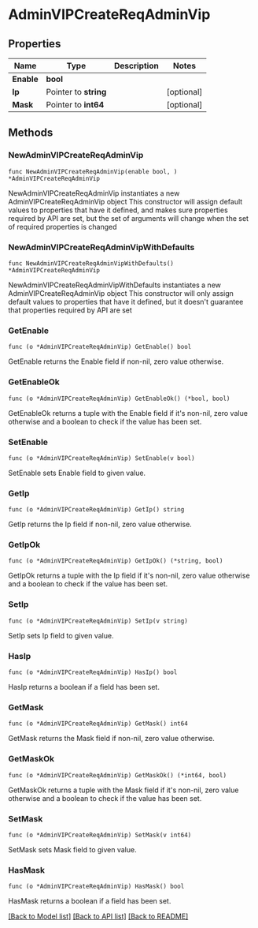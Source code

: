# AdminVIPCreateReqAdminVip

## Properties

Name | Type | Description | Notes
------------ | ------------- | ------------- | -------------
**Enable** | **bool** |  | 
**Ip** | Pointer to **string** |  | [optional] 
**Mask** | Pointer to **int64** |  | [optional] 

## Methods

### NewAdminVIPCreateReqAdminVip

`func NewAdminVIPCreateReqAdminVip(enable bool, ) *AdminVIPCreateReqAdminVip`

NewAdminVIPCreateReqAdminVip instantiates a new AdminVIPCreateReqAdminVip object
This constructor will assign default values to properties that have it defined,
and makes sure properties required by API are set, but the set of arguments
will change when the set of required properties is changed

### NewAdminVIPCreateReqAdminVipWithDefaults

`func NewAdminVIPCreateReqAdminVipWithDefaults() *AdminVIPCreateReqAdminVip`

NewAdminVIPCreateReqAdminVipWithDefaults instantiates a new AdminVIPCreateReqAdminVip object
This constructor will only assign default values to properties that have it defined,
but it doesn't guarantee that properties required by API are set

### GetEnable

`func (o *AdminVIPCreateReqAdminVip) GetEnable() bool`

GetEnable returns the Enable field if non-nil, zero value otherwise.

### GetEnableOk

`func (o *AdminVIPCreateReqAdminVip) GetEnableOk() (*bool, bool)`

GetEnableOk returns a tuple with the Enable field if it's non-nil, zero value otherwise
and a boolean to check if the value has been set.

### SetEnable

`func (o *AdminVIPCreateReqAdminVip) SetEnable(v bool)`

SetEnable sets Enable field to given value.


### GetIp

`func (o *AdminVIPCreateReqAdminVip) GetIp() string`

GetIp returns the Ip field if non-nil, zero value otherwise.

### GetIpOk

`func (o *AdminVIPCreateReqAdminVip) GetIpOk() (*string, bool)`

GetIpOk returns a tuple with the Ip field if it's non-nil, zero value otherwise
and a boolean to check if the value has been set.

### SetIp

`func (o *AdminVIPCreateReqAdminVip) SetIp(v string)`

SetIp sets Ip field to given value.

### HasIp

`func (o *AdminVIPCreateReqAdminVip) HasIp() bool`

HasIp returns a boolean if a field has been set.

### GetMask

`func (o *AdminVIPCreateReqAdminVip) GetMask() int64`

GetMask returns the Mask field if non-nil, zero value otherwise.

### GetMaskOk

`func (o *AdminVIPCreateReqAdminVip) GetMaskOk() (*int64, bool)`

GetMaskOk returns a tuple with the Mask field if it's non-nil, zero value otherwise
and a boolean to check if the value has been set.

### SetMask

`func (o *AdminVIPCreateReqAdminVip) SetMask(v int64)`

SetMask sets Mask field to given value.

### HasMask

`func (o *AdminVIPCreateReqAdminVip) HasMask() bool`

HasMask returns a boolean if a field has been set.


[[Back to Model list]](../README.md#documentation-for-models) [[Back to API list]](../README.md#documentation-for-api-endpoints) [[Back to README]](../README.md)


